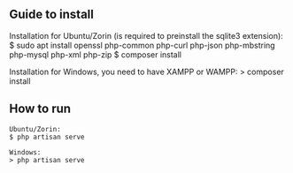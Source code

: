 
## Guide to install
Installation for Ubuntu/Zorin (is required to preinstall the sqlite3 extension):
    $ sudo apt install openssl php-common php-curl php-json php-mbstring php-mysql php-xml php-zip
    $ composer install 

Installation for Windows, you need to have XAMPP or WAMPP:
    > composer install 

## How to run
    Ubuntu/Zorin:
    $ php artisan serve
    
    Windows:
    > php artisan serve
    